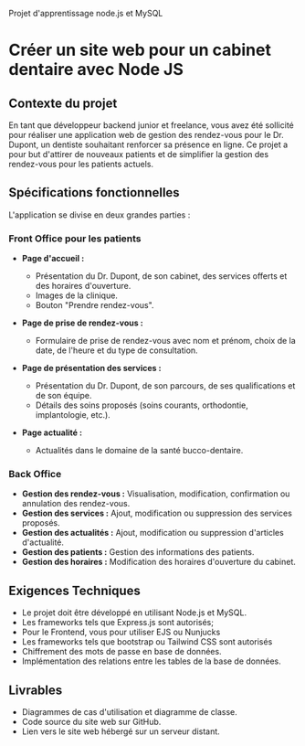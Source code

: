 Projet d'apprentissage node.js et MySQL

# Créer un site web pour un cabinet dentaire avec Node JS

## Contexte du projet

En tant que développeur backend junior et freelance, vous avez été sollicité pour réaliser une application web de gestion des rendez-vous pour le Dr. Dupont, un dentiste souhaitant renforcer sa présence en ligne. Ce projet a pour but d'attirer de nouveaux patients et de simplifier la gestion des rendez-vous pour les patients actuels.

## Spécifications fonctionnelles

L'application se divise en deux grandes parties :

### Front Office pour les patients

- **Page d'accueil :**
  - Présentation du Dr. Dupont, de son cabinet, des services offerts et des horaires d'ouverture.
  - Images de la clinique.
  - Bouton "Prendre rendez-vous".

- **Page de prise de rendez-vous :**
  - Formulaire de prise de rendez-vous avec nom et prénom, choix de la date, de l'heure et du type de consultation.

- **Page de présentation des services :**
  - Présentation du Dr. Dupont, de son parcours, de ses qualifications et de son équipe.
  - Détails des soins proposés (soins courants, orthodontie, implantologie, etc.).

- **Page actualité :**
  - Actualités dans le domaine de la santé bucco-dentaire.

### Back Office

- **Gestion des rendez-vous :** Visualisation, modification, confirmation ou annulation des rendez-vous.
- **Gestion des services :** Ajout, modification ou suppression des services proposés.
- **Gestion des actualités :** Ajout, modification ou suppression d'articles d'actualité.
- **Gestion des patients :** Gestion des informations des patients.
- **Gestion des horaires :** Modification des horaires d'ouverture du cabinet.

## Exigences Techniques

- Le projet doit être développé en utilisant Node.js et MySQL.
- Les frameworks tels que Express.js sont autorisés;
- Pour le Frontend, vous pour utiliser EJS ou Nunjucks
- Les frameworks tels que bootstrap ou Tailwind CSS sont autorisés 
- Chiffrement des mots de passe en base de données.
- Implémentation des relations entre les tables de la base de données.

## Livrables

- Diagrammes de cas d'utilisation et diagramme de classe.
- Code source du site web sur GitHub.
- Lien vers le site web hébergé sur un serveur distant.
